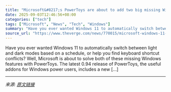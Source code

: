 ```yaml
---
title: "Microsoft&#8217;s PowerToys are about to add two big missing Windows features"
date: 2025-09-03T12:46:56+08:00
categories: ["tech"]
tags: ["Microsoft", "News", "Tech", "Windows"]
summary: "Have you ever wanted Windows 11 to automatically switch between light and dark modes based on a schedule, or help you find keyboard shortcut conflicts? Well, Microsoft is about to solve both of these "
source_url: "https://www.theverge.com/news/770015/microsoft-windows-11-dark-light-theme-automatic-switch-powertoy"
---
```


Have you ever wanted Windows 11 to automatically switch between light and dark modes based on a schedule, or help you find keyboard shortcut conflicts? Well, Microsoft is about to solve both of these missing Windows features with PowerToys. The latest 0.94 release of PowerToys, the useful addons for Windows power users, includes a new [&#8230;]

---

*来源: [原文链接](https://www.theverge.com/news/770015/microsoft-windows-11-dark-light-theme-automatic-switch-powertoy)*
